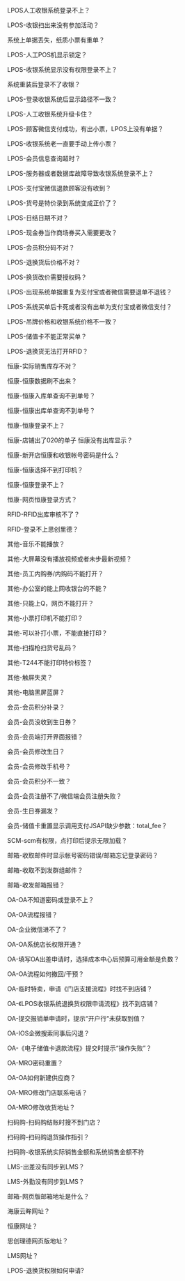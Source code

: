 LPOS人工收银系统登录不上？


LPOS-收银扫出来没有参加活动？


系统上单据丢失，纸质小票有重单？


LPOS-人工POS机显示锁定？


LPOS-收银系统显示没有权限登录不上？


系统重装后登录不了收银？

LPOS-登录收银系统后显示路径不一致？


LPOS-人工收银系统升级卡住？



LPOS-顾客微信支付成功，有出小票，LPOS上没有单据？


LPOS-收银系统老一直要手动上传小票？


LPOS-会员信息查询超时？


LPOS-服务器或者数据库故障导致收银系统登录不上？


LPOS-支付宝微信退款顾客没有收到？


LPOS-货号是特价录到系统变成正价了？
  

LPOS-日结日期不对？


LPOS-现金券当作商场券买入需要更改？


LPOS-会员积分码不对？


LPOS-退换货后价格不对？


LPOS-换货改价需要授权码？


LPOS-出现系统单据重复为支付宝或者微信需要退单不退钱？


LPOS-系统买单后卡死或者没有出单为支付宝或者微信支付？


LPOS-吊牌价格和收银系统价格不一致？


LPOS-储值卡不能正常买单？


LPOS-退换货无法打开RFID？


恒康-实际销售库存不对？


恒康-恒康数据刷不出来？


恒康-恒康入库单查询不到单号？


恒康-恒康出库单查询不到单号？


恒康-恒康登录不上？


恒康-店铺出了020的单子  恒康没有出库显示？


恒康-新开店恒康和收银帐号密码是什么？


恒康-恒康选择不到打印机？


恒康-恒康登录不上？


恒康-网页恒康登录方式？


RFID-RFID出库审核不了？


RFID-登录不上思创里德？


其他-音乐不能播放？


其他-大屏幕没有播放视频或者未步最新视频？


其他-员工内购券/内购码不能打开？


其他-办公室的能上网收银台的不能？


其他-只能上Q，网页不能打开？


其他-小票打印机不能打印？


其他-可以补打小票，不能直接打印？


其他-扫描枪扫货号乱码？


其他-T244不能打印特价标签？


其他-触屏失灵？


其他-电脑黑屏蓝屏？


会员-会员积分补录？


会员-会员没收到生日券？


会员-会员端打开界面报错？


会员-会员修改生日？


会员-会员修改手机号？


会员-会员积分不一致？


会员-会员注册不了/微信端会员注册失败？


会员-生日券漏发？


会员-储值卡重置显示调用支付JSAPI缺少参数：total_fee？


SCM-scm有权限，点打印后提示无限加载？


邮箱-收取邮件时显示帐号密码错误/邮箱忘记登录密码？


邮箱-收取不到发群组邮件？


邮箱-收发邮箱报错？


OA-OA不知道密码或登录不上？


OA-OA流程报错？


OA-企业微信进不了？


OA-OA系统店长权限开通？


OA-填写OA出差申请时，选择成本中心后预算可用金额是负数？


OA-OA流程如何撤回/干预？


OA-临时特卖，申请《门店支援流程》时找不到店铺？


OA-《LPOS收银系统退换货权限申请流程》找不到店铺？


OA-提交报销单申请时，提示“开户行“未获取到值？


OA-IOS企微搜索同事后闪退？


OA-《电子储值卡退款流程》提交时提示“操作失败”？


OA-MRO密码重置？


OA-OA如何新建供应商？


OA-MRO修改门店联系电话？


OA-MRO修改收货地址？


扫码购-扫码购结账时搜不到门店？


扫码购-扫码购退货操作指引？


扫码购-收银系统实际销售金额和系统销售金额不符


LMS-出差没有同步到LMS？


LMS-外勤没有同步到LMS？


邮箱-网页版邮箱地址是什么？


海康云眸网址？


恒康网址？


思创理德网页版地址？


LMS网址？


LPOS-退换货权限如何申请?





